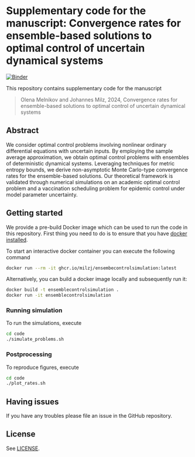 # Supplementary code for the manuscript: Convergence rates for ensemble-based solutions to optimal control of uncertain dynamical systems

[![Binder](https://mybinder.org/badge_logo.svg)](https://mybinder.org/v2/gh/milzj/EnsembleControlSimulation/HEAD)

This repository contains supplementary code for the manuscript
> Olena Melnikov and Johannes Milz, 2024, 
> Convergence rates for ensemble-based solutions to optimal control of uncertain dynamical systems

## Abstract

We consider optimal control problems involving nonlinear ordinary differential equations with uncertain inputs. By employing the sample average approximation, we obtain optimal control problems with ensembles of deterministic dynamical systems. Leveraging techniques for metric entropy bounds, we derive non-asymptotic Monte Carlo-type convergence rates for the ensemble-based solutions. Our theoretical framework is validated through numerical simulations on an academic optimal control problem and a vaccination scheduling problem for epidemic control under model parameter uncertainty.

## Getting started

We provide a pre-build Docker image which can be used to run the code in this repository. First thing you need to do is to ensure that you have [docker installed](https://docs.docker.com/get-docker/).

To start an interactive docker container you can execute the following command

```bash
docker run --rm -it ghcr.io/milzj/ensembecontrolsimulation:latest
```

Alternatively, you can build a docker image locally and subsequently run it:

```bash
docker build -t ensemblecontrolsimulation .
docker run -it ensemblecontrolsimulation
```

### Running simulation

To run the simulations, execute

```bash
cd code
./simulate_problems.sh
```

### Postprocessing

To  reproduce figures, execute

```bash
cd code
./plot_rates.sh
```

## Having issues

If you have any troubles please file an issue in the GitHub repository.

## License

See [LICENSE](LICENSE).
